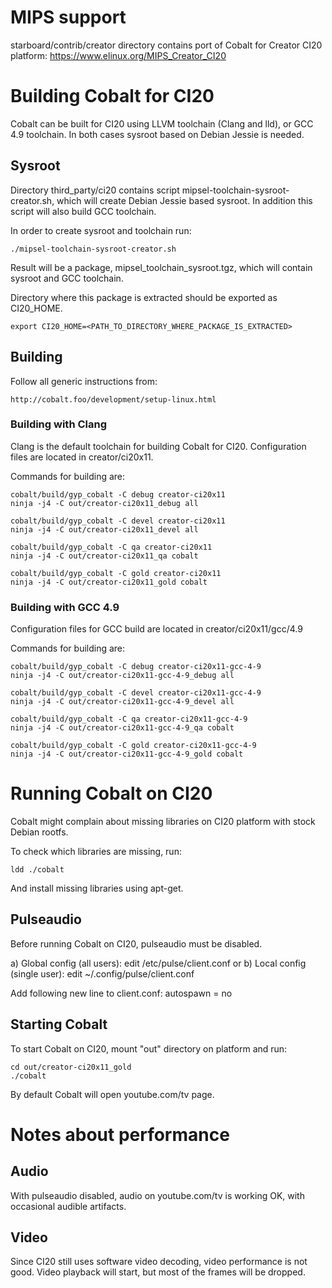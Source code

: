 # MIPS support

starboard/contrib/creator directory contains port of Cobalt for Creator CI20 platform:
https://www.elinux.org/MIPS_Creator_CI20


# Building Cobalt for CI20

Cobalt can be built for CI20 using LLVM toolchain (Clang and lld),
or GCC 4.9 toolchain. In both cases sysroot based on Debian Jessie is needed.

## Sysroot

Directory third_party/ci20 contains script mipsel-toolchain-sysroot-creator.sh,
which will create Debian Jessie based sysroot. In addition this script will
also build GCC toolchain.

In order to create sysroot and toolchain run:

    ./mipsel-toolchain-sysroot-creator.sh

Result will be a package, mipsel_toolchain_sysroot.tgz, which will contain
sysroot and GCC toolchain.

Directory where this package is extracted should be exported as CI20_HOME.

    export CI20_HOME=<PATH_TO_DIRECTORY_WHERE_PACKAGE_IS_EXTRACTED>

## Building

Follow all generic instructions from:

    http://cobalt.foo/development/setup-linux.html

### Building with Clang

Clang is the default toolchain for building Cobalt for CI20.
Configuration files are located in creator/ci20x11.

Commands for building are:

    cobalt/build/gyp_cobalt -C debug creator-ci20x11
    ninja -j4 -C out/creator-ci20x11_debug all

    cobalt/build/gyp_cobalt -C devel creator-ci20x11
    ninja -j4 -C out/creator-ci20x11_devel all

    cobalt/build/gyp_cobalt -C qa creator-ci20x11
    ninja -j4 -C out/creator-ci20x11_qa cobalt

    cobalt/build/gyp_cobalt -C gold creator-ci20x11
    ninja -j4 -C out/creator-ci20x11_gold cobalt

### Building with GCC 4.9

Configuration files for GCC build are located in creator/ci20x11/gcc/4.9

Commands for building are:

    cobalt/build/gyp_cobalt -C debug creator-ci20x11-gcc-4-9
    ninja -j4 -C out/creator-ci20x11-gcc-4-9_debug all

    cobalt/build/gyp_cobalt -C devel creator-ci20x11-gcc-4-9
    ninja -j4 -C out/creator-ci20x11-gcc-4-9_devel all

    cobalt/build/gyp_cobalt -C qa creator-ci20x11-gcc-4-9
    ninja -j4 -C out/creator-ci20x11-gcc-4-9_qa cobalt

    cobalt/build/gyp_cobalt -C gold creator-ci20x11-gcc-4-9
    ninja -j4 -C out/creator-ci20x11-gcc-4-9_gold cobalt


# Running Cobalt on CI20

Cobalt might complain about missing libraries on CI20 platform with stock
Debian rootfs.

To check which libraries are missing, run:

    ldd ./cobalt

And install missing libraries using apt-get.

## Pulseaudio

Before running Cobalt on CI20, pulseaudio must be disabled.

a) Global config (all users):
edit /etc/pulse/client.conf
or
b) Local config (single user):
edit ~/.config/pulse/client.conf

Add following new line to client.conf:
autospawn = no

## Starting Cobalt

To start Cobalt on CI20, mount "out" directory on platform and run:

    cd out/creator-ci20x11_gold
    ./cobalt

By default Cobalt will open youtube.com/tv page.


# Notes about performance

## Audio

With pulseaudio disabled, audio on youtube.com/tv is working OK,
with occasional audible artifacts.

## Video

Since CI20 still uses software video decoding, video performance is not good.
Video playback will start, but most of the frames will be dropped.
